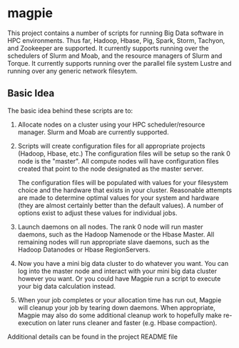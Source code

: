 magpie
======

This project contains a number of scripts for running Big Data
software in HPC environments.  Thus far, Hadoop, Hbase, Pig, Spark,
Storm, Tachyon, and Zookeeper are supported.  It currently supports
running over the schedulers of Slurm and Moab, and the resource
managers of Slurm and Torque.  It currently supports running over the
parallel file system Lustre and running over any generic network
filesytem.

Basic Idea
----------

The basic idea behind these scripts are to:

1) Allocate nodes on a cluster using your HPC scheduler/resource
   manager.  Slurm and Moab are currently supported.

2) Scripts will create configuration files for all appropriate
   projects (Hadoop, Hbase, etc.)  The configuration files will be
   setup so the rank 0 node is the "master".  All compute nodes will
   have configuration files created that point to the node designated
   as the master server.

   The configuration files will be populated with values for your
   filesystem choice and the hardware that exists in your cluster.
   Reasonable attempts are made to determine optimal values for your
   system and hardware (they are almost certainly better than the
   default values).  A number of options exist to adjust these values
   for individual jobs.

3) Launch daemons on all nodes.  The rank 0 node will run master
   daemons, such as the Hadoop Namenode or the Hbase Master.  All
   remaining nodes will run appropriate slave daemons, such as the
   Hadoop Datanodes or Hbase RegionServers.

4) Now you have a mini big data cluster to do whatever you want.  You
   can log into the master node and interact with your mini big data
   cluster however you want.  Or you could have Magpie run a script to
   execute your big data calculation instead.

5) When your job completes or your allocation time has run out, Magpie
   will cleanup your job by tearing down daemons.  When appropriate,
   Magpie may also do some additional cleanup work to hopefully make
   re-execution on later runs cleaner and faster (e.g. Hbase
   compaction).

Additional details can be found in the project README file
